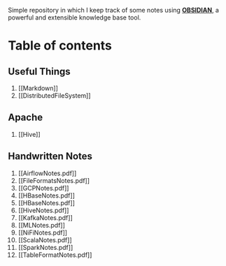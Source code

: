 Simple repository in which I keep track of some notes using [**OBSIDIAN**](https://obsidian.md/), a powerful and extensible knowledge base tool.

# Table of contents
## Useful Things
1. [[Markdown]]
2. [[DistributedFileSystem]]
## Apache
1. [[Hive]]
## Handwritten Notes
1. [[AirflowNotes.pdf]]
2. [[FileFormatsNotes.pdf]]
3. [[GCPNotes.pdf]]
4. [[HBaseNotes.pdf]]
5. [[HBaseNotes.pdf]]
6. [[HiveNotes.pdf]]
7. [[KafkaNotes.pdf]] 
8. [[MLNotes.pdf]]
9. [[NiFiNotes.pdf]]
10. [[ScalaNotes.pdf]]
11. [[SparkNotes.pdf]]
12. [[TableFormatNotes.pdf]]
